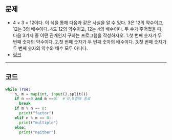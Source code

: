 ## 문제

- 4 × 3 = 12이다.
  이 식을 통해 다음과 같은 사실을 알 수 있다.
  3은 12의 약수이고, 12는 3의 배수이다.
  4도 12의 약수이고, 12는 4의 배수이다.
  두 수가 주어졌을 때, 다음 3가지 중 어떤 관계인지 구하는 프로그램을 작성하시오. 1.첫 번째 숫자가 두 번째 숫자의 약수이다. 2.첫 번째 숫자가 두 번째 숫자의 배수이다. 3.첫 번째 숫자가 두 번째 숫자의 약수와 배수 모두 아니다.
- [링크](https://www.acmicpc.net/problem/5086)

---

## 코드

```python
while True:
    n, m = map(int, input().split())
    if n ==0 and m ==0:  # 0,0일때 종료
      break
    if m % n == 0:
      print("factor")
    elif n % m == 0:
      print("multiple")
    else:
      print("neither")
```
